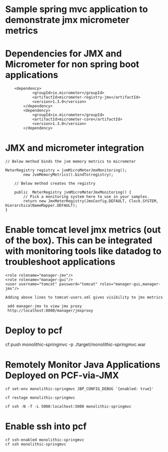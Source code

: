 # Sample spring mvc application to demonstrate jmx micrometer metrics


# Dependencies for JMX and Micrometer for non spring boot applications

```
	<dependency>
			<groupId>io.micrometer</groupId>
			<artifactId>micrometer-registry-jmx</artifactId>
			<version>1.3.0</version>
		</dependency>
		<dependency>
			<groupId>io.micrometer</groupId>
			<artifactId>micrometer-core</artifactId>
			<version>1.3.0</version>
		</dependency>
```


# JMX and micrometer integration

```
// Below method binds the jvm memory metrics to micrometer

MeterRegistry registry = jvmMicroMeterJmxMonitoring();
		new JvmMemoryMetrics().bindTo(registry);
	
	// Below method creates the registry
		
	public  MeterRegistry jvmMicroMeterJmxMonitoring() {
		// Pick a monitoring system here to use in your samples.
		return new JmxMeterRegistry(JmxConfig.DEFAULT, Clock.SYSTEM, HierarchicalNameMapper.DEFAULT);
}

```


# Enable tomcat level jmx metrics (out of the box). This can be integrated with monitoring tools like datadog to troubleshoot applications
```
<role rolename="manager-jmx"/>
<role rolename="manager-gui"/>
<user username="tomcat" password="tomcat" roles="manager-gui,manager-jmx"/>

Adding above lines to tomcat-users.xml gives visibility to jmx metrics

 add manager-jmx to view jmx proxy 
 http://localhost:8080/manager/jmxproxy

```

# Deploy to pcf

 cf push monolithic-springmvc -p ./target/monolithic-springmvc.war
 
 # Remotely Monitor Java Applications Deployed on PCF-via-JMX
 
 ```
 cf set-env monolithic-springmvc JBP_CONFIG_DEBUG '{enabled: true}'
 
 cf restage monolithic-springmvc
 
 cf ssh -N -T -L 5000:localhost:5000 monolithic-springmvc
 ```
 
 # Enable ssh into pcf
 
 ```
 cf ssh-enabled monolithic-springmvc
 cf ssh monolithic-springmvc


 ```